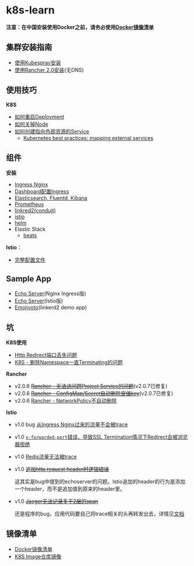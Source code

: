 # k8s-learn

**注意：在中国安装使用Docker之前，请务必使用[Docker镜像清单](installation-guide/docker-mirrors.md)**

## 集群安装指南

* [使用Kubespray安装](installation-guide/kubespray/README.md)
* [使用Rancher 2.0安装](installation-guide/rancher2.0/README.md)(无DNS)

## 使用技巧

**K8S**

* [如何重启Deployment](skills/k8s/how-to-restart-deployment.md)
* [如何关掉Node](skills/k8s/how-to-shutdown-node.md)
* [如何创建指向外部资源的Service](https://kubernetes.io/docs/concepts/services-networking/service/#services-without-selectors)
  * [Kubernetes best practices: mapping external services](https://chinagdg.org/2018/05/kubernetes-best-practices-mapping-external-services/)

## 组件

**安装**

* [Ingress Nginx](addons-guide/ingress)
* [Dashboard配置Ingress](addons-guide/dashboard)
* [Elasticsearch, Fluentd, Kibana](addons-guide/efk)
* [Prometheus](addons-guide/prometheus)
* [linkred2(conduit)](addons-guide/linkerd2)
* [istio](addons-guide/istio/install)
* [helm](addons-guide/helm)
* Elastic Stack
  * [beats](https://github.com/elastic/beats/tree/master/deploy/kubernetes)

**Istio**：

* [完整配置文件](addons-guide/istio/learn/effective-traffic-routing.md)

## Sample App

* [Echo Server](sample-apps/echo-server)(Nginx Ingress版)
* [Echo Server](sample-apps/echo-server-istio)(Istio版)
* [Emojivoto](sample-apps/emojivoto)(linkerd2 demo app)

## 坑

**K8S使用**

* [Http Redirect端口丢失问题](pitfalls/http-302)
* [K8S - 删除Namespace一直Terminating的问题](pitfalls/k8s/namespace-deletion-stuck)

**Rancher**

* v2.0.6 ~~[Rancher - 无法访问跨Project Service的问题](pitfalls/rancher/cross-project-traffic)~~(v2.0.7已修复)
* v2.0.6 ~~[Rancher - ConfigMap/Secret自动删除空值key](pitfalls/rancher/configmap-secret-empty-key-deletion)~~(v2.0.7已修复)
* v2.0.6 [Rancher - NetworkPolicy不自动删除](pitfalls/rancher/networkpolicy-not-delete)

**Istio**

* v1.0 bug [从Ingress Nginx过来的流量不会被trace][istio-issue-7963]
* v1.0 [`x-forwarded-port`错误，导致SSL Termination情况下Redirect会被浏览器拒绝][istio-issue-7964]
* v1.0 [Redis流量无法被trace][istio-issue-5725]
* v1.0 ~~[追加http request header时逻辑错误][istio-issue-8019]~~

  这其实是bug中提到的echoserver的问题。Istio追加的header的行为是添加一个header，而不是追加值到原来的header里。
* v1.0 ~~[Jaeger无法记录多于2层的span][istio-issue-8155]~~

  还是程序的bug，应用代码要自己将trace相关的头再转发出去，详情见[文档](https://istio.io/docs/tasks/telemetry/distributed-tracing/#understanding-what-happened)
  

## 镜像清单

* [Docker镜像清单](installation-guide/docker-mirrors.md)
* [K8S Image仓库镜像](installation-guide/k8s-image-repo-mirrors.md)


[istio-issue-7963]: https://github.com/istio/istio/issues/7963
[istio-issue-7964]: https://github.com/istio/istio/issues/7964
[istio-issue-5725]: https://github.com/istio/istio/issues/5725
[istio-issue-8019]: https://github.com/istio/istio/issues/8019
[istio-issue-8155]: https://github.com/istio/istio/issues/8155
